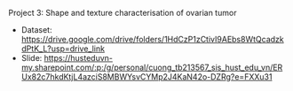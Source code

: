 Project 3: Shape and texture characterisation of ovarian tumor
  - Dataset: https://drive.google.com/drive/folders/1HdCzP1zCtivI9AEbs8WtQcadzkdPtK_L?usp=drive_link
  - Slide: https://husteduvn-my.sharepoint.com/:p:/g/personal/cuong_tb213567_sis_hust_edu_vn/ERUx82c7hkdKtjL4azciS8MBWYsvCYMp2J4KaN42o-DZRg?e=FXXu31
